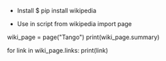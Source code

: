 - Install
$ pip install wikipedia

- Use in script
from wikipedia import page

wiki_page = page("Tango")
print(wiki_page.summary)

for link in wiki_page.links:
    print(link)